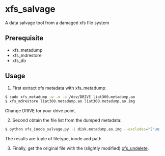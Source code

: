 # xfs_salvage
A data salvage tool from a damaged xfs file system

## Prerequisite
- xfs_metadump
- xfs_mdrestore
- xfs_db

## Usage
1. First extract xfs metadata with xfs_metadump:
```sh
$ sudo xfs_metadump -w -o -a /dev/DRIVE liat300.metadump.ao
$ xfs_mdrestore liat300.metadump.ao liat300.metadump.ao.img
```
Change DRIVE for your drive point.

2. Second obtain the file list from the dumped metadata:
```sh
$ python xfs_inode_salvage.py -i disk.metadump.ao.img --excludes="['uninteresting folders','src','bin','etc']" --skip_dot_directories=True
```
The results are tuple of filetype, inode and path.

3. Finally, get the original file with the (slightly modified) [xfs_undelete](https://github.com/shuheikurita/xfs_undelete).
